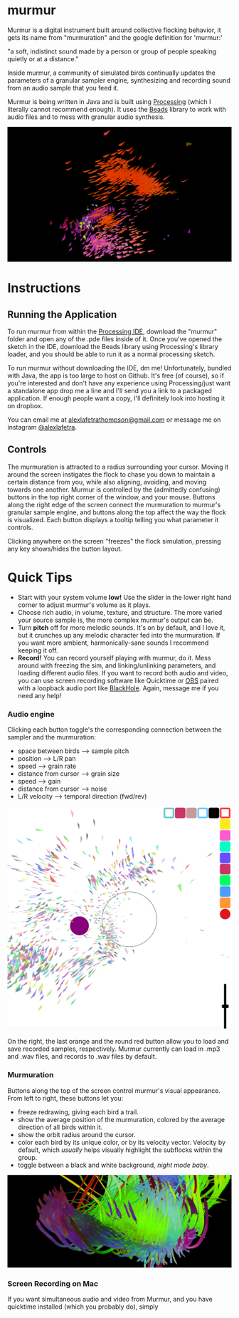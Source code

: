 # murmur
 Murmur is a digital instrument built around collective flocking behavior, it gets its name from "murmuration" and the google definition for 'murmur:' 
 
 "a soft, indistinct sound made by a person or group of people speaking quietly or at a distance."
 
Inside murmur, a community of simulated birds continually updates the parameters of a granular sampler engine, synthesizing and recording sound from an audio sample that you feed it.
 
 Murmur is being written in Java and is built using [Processing](https://processing.org/) (which I literally cannot recommend enough). It uses the [Beads](http://www.beadsproject.net/) library to work with audio files and to mess with granular audio synthesis.
 
  ![An image of murmur in-action](/resources/images/img1_header.png)
 
 # Instructions
 ## Running the Application
 To run murmur from within the [Processing IDE](https://processing.org/download), download the "murmur" folder and open any of the .pde files inside of it.  Once you've opened the sketch in the IDE, download the Beads library using Processing's library loader, and you should be able to run it as a normal processing sketch.
 
 To run murmur without downloading the IDE, dm me! Unfortunately, bundled with Java, the app is too large to host on Github. It's free (of course), so if you're interested and don't have any experience using Processing/just want a standalone app drop me a line and I'll send you a link to a packaged application. If enough people want a copy, I'll definitely look into hosting it on dropbox.
 
 You can email me at alexlafetrathompson@gmail.com or message me on instagram [@alexlafetra](https://www.instagram.com/alexlafetra/). 
 
 ## Controls
 The murmuration is attracted to a radius surrounding your cursor. Moving it around the screen instigates the flock to chase you down to maintain a certain distance from you, while also aligning, avoiding, and moving towards one another.
  Murmur is controlled by the (admittedly confusing) buttons in the top right corner of the window, and your mouse. Buttons along the right edge of the screen connect the murmuration to murmur's granular sample engine, and buttons along the top affect the way the flock is visualized. Each button displays a tooltip telling you what parameter it controls.
 
 Clicking anywhere on the screen "freezes" the flock simulation, pressing any key shows/hides the button layout.
 
 # Quick Tips
 - Start with your system volume **low!** Use the slider in the lower right hand corner to adjust murmur's volume as it plays.
 - Choose rich audio, in volume, texture, and structure. The more varied your source sample is, the more complex murmur's output can be.
 - Turn **pitch** off for more melodic sounds. It's on by default, and I love it, but it crunches up any melodic character fed into the murmuration. If you want more ambient, harmonically-sane sounds I recommend keeping it off.
 - **Record!** You can record yourself playing with murmur, do it. Mess around with freezing the sim, and linking/unlinking parameters, and loading different audio files. If you want to record both audio and video, you can use screen recording software like Quicktime or [OBS](https://obsproject.com/) paired with a loopback audio port like [BlackHole](https://github.com/ExistentialAudio/BlackHole). Again, message me if you need any help!
 
 ### Audio engine
  Clicking each button toggle's the corresponding connection between the sampler and the murmuration:
 - space between birds --> sample pitch
 - position --> L/R pan
 - speed --> grain rate
 - distance from cursor --> grain size
 - speed --> gain
 - distance from cursor --> noise
 - L/R velocity --> temporal direction (fwd/rev)

 ![An image of murmur's controls](/resources/images/img4.png)

On the right, the last orange and the round red button allow you to load and save recorded samples, respectively. Murmur currently can load in .mp3 and .wav files, and records to .wav files by default.

### Murmuration
Buttons along the top of the screen control murmur's visual appearance. From left to right, these buttons let you:
- freeze redrawing, giving each bird a trail.
- show the average position of the murmuration, colored by the average direction of all birds within it.
- show the orbit radius around the cursor.
- color each bird by its unique color, or by its velocity vector. Velocity by default, which *usually* helps visually highlight the subflocks within the group.
- toggle between a black and white background, *_night mode baby_*.
 
 ![An image of murmur's controls](/resources/images/img2_header.png)
 
 ### Screen Recording on Mac
 
 If you want simultaneous audio and video from Murmur, and you have quicktime installed (which you probably do), simply 

